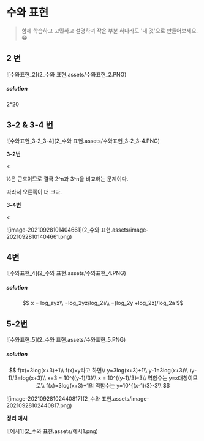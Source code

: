 # 수와 표현

> 함께 학습하고 고민하고 설명하며 작은 부분 하나라도 '내 것'으로 만들어보세요. 😁



## 2 번

![수와표현_2](2_수와 표현.assets/수와표현_2.PNG)

##### solution

2^20


## 3-2 & 3-4 번

![수와표현_3-2_3-4](2_수와 표현.assets/수와표현_3-2_3-4.PNG)

**3-2번**

<

½은 근호이므로 결국 2^n과 3^n을 비교하는 문제이다.

따라서 오른쪽이 더 크다.

**3-4번**

<

![image-20210928101404661](2_수와 표현.assets/image-20210928101404661.png)

## 4번

![수와표현_4](2_수와 표현.assets/수와표현_4.PNG)

##### solution

$$
x = log_ayz\\
=log_2yz/log_2a\\
=(log_2y +log_2z)/log_2a
$$




## 5-2번

![수와표현_5](2_수와 표현.assets/수와표현_5.PNG)

##### solution

$$
f(x)=3log(x+3)+1\\
f(x)=y라고 하면\\
y=3log(x+3)+1\\
y-1=3log(x+3)\\
(y-1)/3=log(x+3)\\
x+3 = 10^{(y-1)/3}\\
x = 10^{(y-1)/3}-3\\
역함수는 y=x대칭이므로\\
f(x)=3log(x+3)+1의 역함수는 y=10^{(x-1)/3}-3\\
$$

![image-20210928102440817](2_수와 표현.assets/image-20210928102440817.png)







**정리 예시**

![예시1](2_수와 표현.assets/예시1.png)